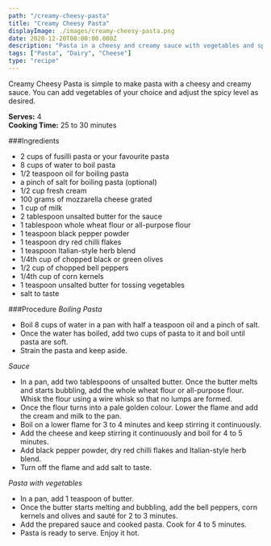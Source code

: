 ```yaml
---
path: "/creamy-cheesy-pasta"
title: "Creamy Cheesy Pasta"
displayImage: ./images/creamy-cheesy-pasta.png
date: 2020-12-20T00:00:00.000Z
description: "Pasta in a cheesy and creamy sauce with vegetables and spices."
tags: ["Pasta", "Dairy", "Cheese"]
type: "recipe"
---
```


Creamy Cheesy Pasta is simple to make pasta with a cheesy and creamy sauce. You can add vegetables of your choice and adjust the spicy level as desired.

**Serves:** 4\
**Cooking Time:** 25 to 30 minutes

###Ingredients
- 2 cups of fusilli pasta or your favourite pasta
- 8 cups of water to boil pasta
- 1/2 teaspoon oil for boiling pasta 
- a pinch of salt for boiling pasta (optional)
- 1/2 cup fresh cream
- 100 grams of mozzarella cheese grated
- 1 cup of milk
- 2 tablespoon unsalted butter for the sauce
- 1 tablespoon whole wheat flour or all-purpose flour
- 1 teaspoon black pepper powder
- 1 teaspoon dry red chilli flakes
- 1 teaspoon Italian-style herb blend
- 1/4th cup of chopped black or green olives
- 1/2 cup of chopped bell peppers
- 1/4th cup of corn kernels
- 1 teaspoon unsalted butter for tossing vegetables
- salt to taste


###Procedure
*Boiling Pasta*
- Boil 8 cups of water in a pan with half a teaspoon oil and a pinch of salt. 
- Once the water has boiled, add two cups of pasta to it and boil until pasta are soft. 
- Strain the pasta and keep aside. 

*Sauce*
- In a pan, add two tablespoons of unsalted butter. Once the butter melts and starts bubbling, add the whole wheat flour or all-purpose flour. Whisk the flour using a wire whisk so that no lumps are formed. 
- Once the flour turns into a pale golden colour. Lower the flame and add the cream and milk to the pan. 
- Boil on a lower flame for 3 to 4 minutes and keep stirring it continuously.
- Add the cheese and keep stirring it continuously and boil for 4 to 5 minutes. 
- Add black pepper powder, dry red chilli flakes and Italian-style herb blend.
- Turn off the flame and add salt to taste.

*Pasta with vegetables*
- In a pan, add 1 teaspoon of butter. 
- Once the butter starts melting and bubbling, add the bell peppers, corn kernels and olives and sauté for 2 to 3 minutes. 
- Add the prepared sauce and cooked pasta. Cook for 4 to 5 minutes.
- Pasta is ready to serve. Enjoy it hot.